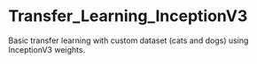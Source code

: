 # Transfer_Learning_InceptionV3
Basic transfer learning with custom dataset (cats and dogs) using InceptionV3 weights.   
